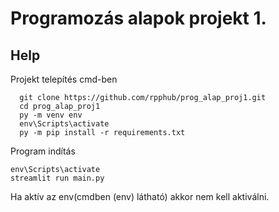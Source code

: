 # Programozás alapok projekt 1.
## Help
Projekt telepítés cmd-ben
```
  git clone https://github.com/rpphub/prog_alap_proj1.git
  cd prog_alap_proj1
  py -m venv env
  env\Scripts\activate
  py -m pip install -r requirements.txt
```

Program indítás

```
env\Scripts\activate
streamlit run main.py
```
Ha aktív az env(cmdben (env) látható) akkor nem kell aktiválni.
